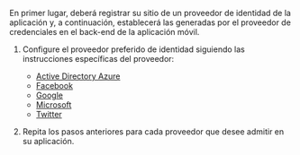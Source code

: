 
En primer lugar, deberá registrar su sitio de un proveedor de identidad de la aplicación y, a continuación, establecerá las generadas por el proveedor de credenciales en el back-end de la aplicación móvil.

1. Configure el proveedor preferido de identidad siguiendo las instrucciones específicas del proveedor: 
    
    + [Active Directory Azure](../articles/app-service-mobile/app-service-mobile-how-to-configure-active-directory-authentication.md)
    + [Facebook](../articles/app-service-mobile/app-service-mobile-how-to-configure-facebook-authentication.md)
    + [Google](../articles/app-service-mobile/app-service-mobile-how-to-configure-google-authentication.md)
    + [Microsoft](../articles/app-service-mobile/app-service-mobile-how-to-configure-microsoft-authentication.md)
    + [Twitter](../articles/app-service-mobile/app-service-mobile-how-to-configure-twitter-authentication.md)

2. Repita los pasos anteriores para cada proveedor que desee admitir en su aplicación.


<!-- URLs. -->
[Azure portal]: https://portal.azure.com/
